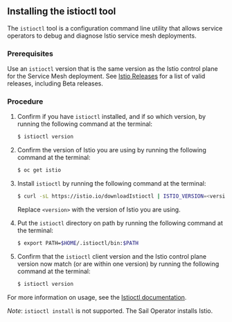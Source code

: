## Installing the istioctl tool

The `istioctl` tool is a configuration command line utility that allows service 
operators to debug and diagnose Istio service mesh deployments.


### Prerequisites

Use an `istioctl` version that is the same version as the Istio control plane 
for the Service Mesh deployment. See [Istio Releases](https://github.com/istio/istio/releases) for a list of valid 
releases, including Beta releases. 

### Procedure

1. Confirm if you have `istioctl` installed, and if so which version, by running 
the following command at the terminal:

    ```sh
    $ istioctl version
    ```

2. Confirm the version of Istio you are using by running the following command 
at the terminal:

    ```sh
    $ oc get istio
    ```

3. Install `istioctl` by running the following command at the terminal: 

    ```sh
    $ curl -sL https://istio.io/downloadIstioctl | ISTIO_VERSION=<version> sh -
    ```
    Replace `<version>` with the version of Istio you are using.

4. Put the `istioctl` directory on path by running the following command at the terminal:
  
    ```sh
    $ export PATH=$HOME/.istioctl/bin:$PATH
    ```

5. Confirm that the `istioctl` client version and the Istio control plane 
version now match (or are within one version) by running the following command
at the terminal:

    ```sh
    $ istioctl version
    ```
For more information on usage, see the [Istioctl documentation](https://istio.io/latest/docs/ops/diagnostic-tools/istioctl/).

*Note*: `istioctl install` is not supported. The Sail Operator installs Istio.
